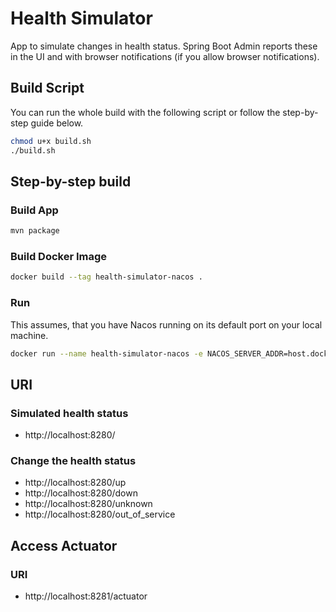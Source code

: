 # Health Simulator

App to simulate changes in health status. Spring Boot Admin reports these in the UI and with browser notifications (if you allow browser notifications).

## Build Script

You can run the whole build with the following script or follow the step-by-step guide below.

```bash
chmod u+x build.sh
./build.sh
```

## Step-by-step build

### Build App
```bash
mvn package
```

### Build Docker Image
```bash
docker build --tag health-simulator-nacos .
```

### Run
This assumes, that you have Nacos running on its default port on your local machine. 
```bash
docker run --name health-simulator-nacos -e NACOS_SERVER_ADDR=host.docker.internal:8848 -p 8280:8080 -p 8281:8081 -d --rm health-simulator-nacos
```

## URI

### Simulated health status

- http://localhost:8280/

### Change the health status

- http://localhost:8280/up
- http://localhost:8280/down
- http://localhost:8280/unknown
- http://localhost:8280/out_of_service

## Access Actuator
### URI

- http://localhost:8281/actuator
